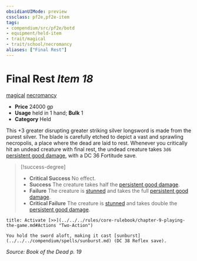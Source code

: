 ```yaml
---
obsidianUIMode: preview
cssclass: pf2e,pf2e-item
tags:
- compendium/src/pf2e/botd
- equipment/held-item
- trait/magical
- trait/school/necromancy
aliases: ["Final Rest"]
---
```

# Final Rest *Item 18*  
[magical](magical.md)  [necromancy](necromancy.md)  

- **Price** 24000 gp
- **Usage** held in 1 hand; **Bulk** 1
- **Category** Held

This +3 greater disrupting greater striking silver longsword is made from the purest silver. The blade is carefully etched to depict a vast and sprawling necropolis, a place where the dead are laid to rest. Whenever you critically hit an undead creature with final rest, the undead creature takes `3d6` [persistent good damage](conditions.md#Persistent%20Damage), with a DC 36 Fortitude save.

> [!success-degree] 
> - **Critical Success** No effect.
> - **Success** The creature takes half the [persistent good damage](conditions.md#Persistent%20Damage).
> - **Failure** The creature is [stunned](conditions.md#Stunned) and takes the full [persistent good damage](conditions.md#Persistent%20Damage).
> - **Critical Failure** The creature is [stunned](conditions.md#Stunned) and takes double the [persistent good damage](conditions.md#Persistent%20Damage).

```ad-embed-ability
title: Activate [>>](../../../rules/core-rulebook/chapter-9-playing-the-game.md#Actions "Two-Action")

You hold the sword aloft, making it cast [sunburst](../../../compendium/spells/sunburst.md) (DC 38 Reflex save).
```

*Source: Book of the Dead p. 19*
